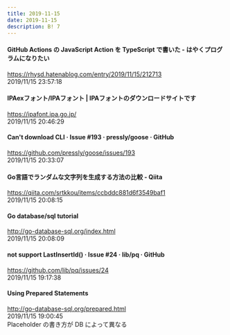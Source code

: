 ```yaml
---
title: 2019-11-15
date: 2019-11-15
description: B! 7
---
```


#### GitHub Actions の JavaScript Action を TypeScript で書いた - はやくプログラムになりたい
https://rhysd.hatenablog.com/entry/2019/11/15/212713<br>
2019/11/15 23:57:18<br>


#### IPAexフォント/IPAフォント | IPAフォントのダウンロードサイトです
https://ipafont.ipa.go.jp/<br>
2019/11/15 20:46:29<br>


#### Can't download CLI · Issue #193 · pressly/goose · GitHub
https://github.com/pressly/goose/issues/193<br>
2019/11/15 20:33:07<br>


#### Go言語でランダムな文字列を生成する方法の比較 - Qiita
https://qiita.com/srtkkou/items/ccbddc881d6f3549baf1<br>
2019/11/15 20:08:15<br>


#### Go database/sql tutorial
http://go-database-sql.org/index.html<br>
2019/11/15 20:08:09<br>


#### not support LastInsertId() · Issue #24 · lib/pq · GitHub
https://github.com/lib/pq/issues/24<br>
2019/11/15 19:17:38<br>


#### Using Prepared Statements
http://go-database-sql.org/prepared.html<br>
2019/11/15 19:00:45<br>
Placeholder の書き方が DB によって異なる


